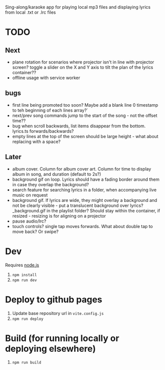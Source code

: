 Sing-along/karaoke app for playing local mp3 files and displaying lyrics from local .txt or .lrc files

# TODO

## Next
- plane rotation for scenarios where projector isn't in line with projector screen? toggle a slider on the X and Y axis to tilt the plan of the lyrics container??
- offline usage with service worker

## bugs
- first line being promoted too soon? Maybe add a blank line 0 timestamp to teh beginning of each lines array?`
- next/prev song commands jump to the start of the song - not the offset time??
- bug when scroll backwards, list items disappear from the bottom. lyrics.ts forwards/backwards?
- empty lines at the top of the screen should be large height - what about replacing with a space?

## Later
- album cover. Column for album cover art. Column for time to display album in song, and duration (default to 2s?)
- background gif on loop. Lyrics should have a fading border around them in case they overlap the background?
- search feature for searching lyrics in a folder, when accompanying live music on request
- background gif. If lyrics are wide, they might overlay a background and not be clearly visible - put a translucent background over lyrics? _background.gif in the playlist folder? Should stay within the container, if resized - resizing is for aligning on a projector
- pause audio/lrc?
- touch controls? single tap moves forwards. What about double tap to move back? Or swipe?

# Dev

Requires [node.js](https://nodejs.org)

1. `npm install`
1. `npm run dev` 

# Deploy to github pages

1. Update base repository url in `vite.config.js`
1. `npm run deploy`

# Build (for running locally or deploying elsewhere)

1. `npm run build`
